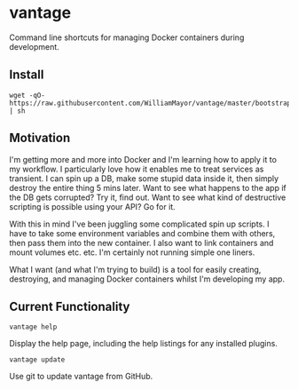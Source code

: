 # vantage
Command line shortcuts for managing Docker containers during development.

## Install

    wget -qO- https://raw.githubusercontent.com/WilliamMayor/vantage/master/bootstrap.sh | sh

## Motivation

I'm getting more and more into Docker and I'm learning how to apply it to my workflow. I particularly love how it enables me to treat services as transient. I can spin up a DB, make some stupid data inside it, then simply destroy the entire thing 5 mins later. Want to see what happens to the app if the DB gets corrupted? Try it, find out. Want to see what kind of destructive scripting is possible using your API? Go for it.

With this in mind I've been juggling some complicated spin up scripts. I have to take some environment variables and combine them with others, then pass them into the new container. I also want to link containers and mount volumes etc. etc. I'm certainly not running simple one liners.

What I want (and what I'm trying to build) is a tool for easily creating, destroying, and managing Docker containers whilst I'm developing my app.

## Current Functionality

    vantage help

Display the help page, including the help listings for any installed plugins.

    vantage update

Use git to update vantage from GitHub.
